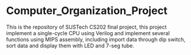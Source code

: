 # Computer_Organization_Project
This is the repository of SUSTech CS202 final project, this project implement a single-cycle CPU using Verilog and implement several functions using MIPS assembly, including import data through dip switch, sort data and display them with LED and 7-seg tube.
